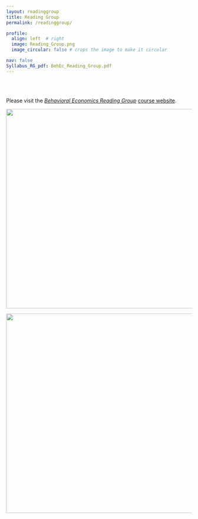 ```yaml
---
layout: readinggroup
title: Reading Group
permalink: /readinggroup/

profile:
  align: left  # right
  image: Reading_Group.png
  image_circular: false # crops the image to make it circular

nav: false
Syllabus_RG_pdf: BehEc_Reading_Group.pdf
---
```


<br /> 
<br /> 

Please visit the _[Behavioral Economics Reading Group](https://econreadinggroup.github.io)_ [course website](https://econreadinggroup.github.io).


<img src="https://egorbronnikov.github.io/assets/img/Reading_Group.png" width="864" height="540">

<p>
    <a href="https://econreadinggroup.github.io" target="_blank">
      <img src="https://egorbronnikov.github.io/assets/img/Reading_Group.png" width="864" height="540">
    </a>
</p>
